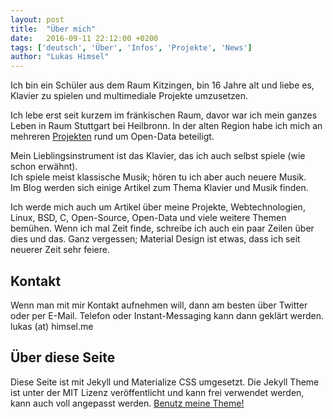 ```yaml
---
layout: post
title:  "Über mich"
date:   2016-09-11 22:12:00 +0200
tags: ['deutsch', 'Über', 'Infos', 'Projekte', 'News']
author: "Lukas Himsel"
---
```


Ich bin ein Schüler aus dem Raum Kitzingen, bin 16 Jahre alt und liebe es, Klavier zu spielen und multimediale Projekte umzusetzen.  

Ich lebe erst seit kurzem im fränkischen Raum, davor war ich mein ganzes Leben in Raum Stuttgart bei Heilbronn. In der alten Region habe ich mich
an mehreren [Projekten](https://github.com/opendata-heilbronn) rund um Open-Data beteiligt.  

Mein Lieblingsinstrument ist das Klavier, das ich auch selbst spiele
(wie schon erwähnt).  
Ich spiele meist klassische Musik; hören tu ich aber auch neuere Musik.  
Im Blog werden sich einige Artikel zum Thema Klavier und Musik finden.  

Ich werde mich auch um Artikel über meine Projekte,
Webtechnologien, Linux, BSD, C, Open-Source, Open-Data und viele weitere Themen bemühen.
Wenn ich mal Zeit finde, schreibe ich auch ein paar Zeilen über dies und das. 
Ganz vergessen; Material Design ist etwas, dass ich seit neuerer Zeit sehr feiere.

## Kontakt 
Wenn man mit mir Kontakt aufnehmen will, dann am besten über Twitter oder per E-Mail.
Telefon oder Instant-Messaging kann dann geklärt werden.  
lukas (at) himsel.me  

## Über diese Seite
Diese Seite ist mit Jekyll und Materialize CSS umgesetzt.
Die Jekyll Theme ist unter der MIT Lizenz veröffentlicht und kann
frei verwendet werden, kann auch voll angepasst werden. [Benutz meine Theme!](http://himsel.me/2016/09/19/use-my-jekyll-theme.html)  
